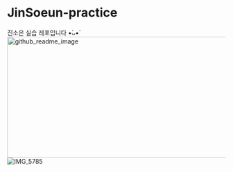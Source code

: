 # JinSoeun-practice
진소은 실습 레포입니다 •̀ᴗ•́
<img width="1564" height="280" alt="github_readme_image" src="https://github.com/user-attachments/assets/6a50a5f6-2bf6-4cd6-81f4-4398337ad649" />
![IMG_5785](https://github.com/user-attachments/assets/1f36c95e-ffbe-41fd-9c53-02e5b4c63b62)
